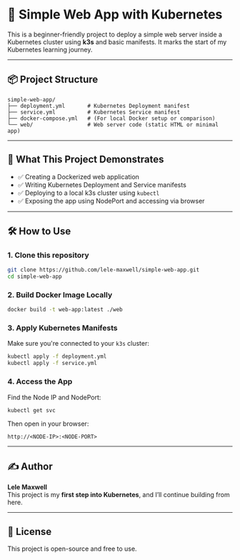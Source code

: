 # 🚀 Simple Web App with Kubernetes

This is a beginner-friendly project to deploy a simple web server inside a Kubernetes cluster using **k3s** and basic manifests. It marks the start of my Kubernetes learning journey.

---

## 📦 Project Structure

```
simple-web-app/
├── deployment.yml       # Kubernetes Deployment manifest
├── service.yml          # Kubernetes Service manifest
├── docker-compose.yml   # (For local Docker setup or comparison)
└── web/                 # Web server code (static HTML or minimal app)
```

---

## 🧠 What This Project Demonstrates

- ✅ Creating a Dockerized web application
- ✅ Writing Kubernetes Deployment and Service manifests
- ✅ Deploying to a local k3s cluster using `kubectl`
- ✅ Exposing the app using NodePort and accessing via browser

---

## 🛠 How to Use

### 1. Clone this repository

```bash
git clone https://github.com/lele-maxwell/simple-web-app.git
cd simple-web-app
```

### 2. Build Docker Image Locally


```bash
docker build -t web-app:latest ./web

```

### 3. Apply Kubernetes Manifests

Make sure you're connected to your `k3s` cluster:

```bash
kubectl apply -f deployment.yml
kubectl apply -f service.yml
```

### 4. Access the App

Find the Node IP and NodePort:

```bash
kubectl get svc
```

Then open in your browser:

```
http://<NODE-IP>:<NODE-PORT>
```

---

## ✍️ Author

**Lele Maxwell**  
This project is my **first step into Kubernetes**, and I’ll continue building from here.

---

## 🧊 License

This project is open-source and free to use.